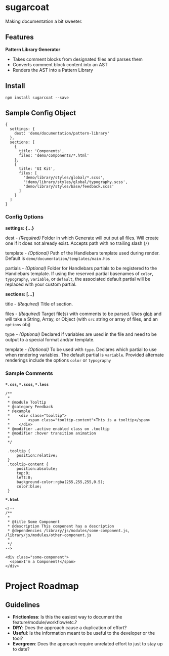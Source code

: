 # sugarcoat #

Making documentation a bit sweeter.

## Features ##

**Pattern Library Generator**

- Takes comment blocks from designated files and parses them
- Converts comment block content into an AST
- Renders the AST into a Pattern Library

## Install ##

    npm install sugarcoat --save

## Sample Config Object ##

    {
      settings: {
        dest: 'demo/documentation/pattern-library'
      },
      sections: [
        {
          title: 'Components',
          files: 'demo/components/*.html'
        },
        {
          title: 'UI Kit',
          files: [
            'demo/library/styles/global/*.scss',
            '!demo/library/styles/global/typography.scss',
            'demo/library/styles/base/feedback.scss'
          ]
        }
      ]
    }

### Config Options ###

**settings: {...}**

dest - *(Required)* Folder in which Generate will out put all files. Will create one if it does not already exist. Accepts path with no trailing slash (`/`)

template - *(Optional)* Path of the Handlebars template used during render. Default is `demo/documentation/templates/main.hbs`

partials - *(Optional)* Folder for Handlebars partials to be registered to the Handlebars template. If using the reserved partial basenames of `color`, `typography`, `variable`, or `default`, the associated default partial will be replaced with your custom partial.

**sections: [...]**

title - *(Required)* Title of section.

files - *(Required)* Target file(s) with comments to be parsed. Uses [glob](https://www.npmjs.com/package/glob) and will take a String, Array, or Object (with `src` string or array of files, and an `options` obj)

type - *(Optional)* Declared if variables are used in the file and need to be output to a special format and/or template.

template - *(Optional)* To be used with `type`. Declares which partial to use when rendering variables. The default partial is `variable`. Provided alternate renderings include the options `color` or `typography`

### Sample Comments ###

**`*.css`, `*.scss`, `*.less`**

    /**
     * 
     * @module Tooltip
     * @category Feedback
     * @example
     *    <div class="tooltip">
     *        <span class="tooltip-content">This is a tooltip</span>
     *    </div>
     * @modifier .active enabled class on .tooltip
     * @modifier :hover transition animation
     * 
     */
     
     .tooltip {
         position:relative;
     }
     .tooltip-content {
         position:absolute;
         top:0;
         left:0;
         background-color:rgba(255,255,255,0.5);
         color:blue;
     }

**`*.html`**

    <!--
    /**
     *
     * @title Some Component
     * @description This component has a description
     * @dependencies /library/js/modules/some-component.js, /library/js/modules/other-component.js
     *
     */
    -->
    
    <div class="some-component">
      <span>I'm a Component!</span>
    </div>

# Project Roadmap #

## Guidelines ##

- **Frictionless**: Is this the easiest way to document the feature/module/workflow/etc.? 
- **DRY**: Does the approach cause a duplication of effort?
- **Useful**: Is the information meant to be useful to the developer or the tool?
- **Evergreen**: Does the approach require unrelated effort to just to stay up to date?